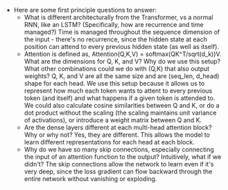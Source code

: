 - Here are some first principle questions to answer:
    - What is different architecturally from the Transformer, vs a normal RNN, like an LSTM? (Specifically, how are recurrence and time managed?)
      Time is managed throughout the sequence dimension of the input - there's no recurrence, since the hidden state at each position can attend to every previous hidden state (as well as itself).
    - Attention is defined as, Attention(Q,K,V) = softmax(QK^T/sqrt(d_k))V. What are the dimensions for Q, K, and V? Why do we use this setup? What other combinations could we do with (Q,K) that also output weights?
      Q, K, and V are all the same size and are (seq_len, d_head) shape for each head. We use this setup because it allows us to represent how much each token wants to attent to every previous token (and itself) and what happens if a given token is attended to. We could also calculate cosine similarities between Q and K, or do a dot product without the scaling (the scaling maintains unit variance of activations), or introduce a weight matrix between Q and K.
    - Are the dense layers different at each multi-head attention block? Why or why not?
      Yes, they are different. This allows the model to learn different representations for each head at each block.
    - Why do we have so many skip connections, especially connecting the input of an attention function to the output? Intuitively, what if we didn't?
      The skip connections allow the network to learn even if it's very deep, since the loss gradient can flow backward through the entire network without vanishing or exploding.
